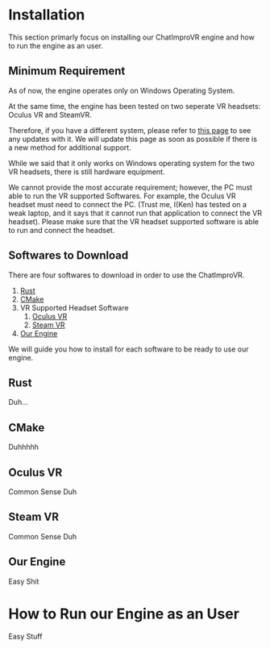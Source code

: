# Installation
This section primarly focus on installing our ChatImproVR engine and how to run the engine as an user.

## Minimum Requirement
As of now, the engine operates only on Windows Operating System.  

At the same time, the engine has been tested on two seperate VR headsets: Oculus VR and SteamVR. 

Therefore, if you have a different system, please refer to [this page](https://github.com/ChatImproVR/chatimprovr/issues/82) to see any updates with it. We will update this page as soon as possible if there is a new method for additional support. 

While we said that it only works on Windows operating system for the two VR headsets, there is still hardware equipment.

We cannot provide the most accurate requirement; however, the PC must able to run the VR supported Softwares. For example, the Oculus VR headset must need to connect the PC. (Trust me, I(Ken) has tested on a weak laptop, and it says that it cannot run that application to connect the VR headset). Please make sure that the VR headset supported software is able to run and connect the headset. 

## Softwares to Download
There are four softwares to download in order to use the ChatImproVR.
1. [Rust](https://www.rust-lang.org/tools/install)
2. [CMake](https://cmake.org/download/)
3. VR Supported Headset Software
   1. [Oculus VR](https://www.oculus.com/Setup/)
   2. [Steam VR](https://store.steampowered.com/app/250820/SteamVR/)
4. [Our Engine](https://github.com/ChatImproVR/chatimprovr)

We will guide you how to install for each software to be ready to use our engine.

## Rust
Duh...

## CMake
Duhhhhh

## Oculus VR
Common Sense Duh

## Steam VR
Common Sense Duh

## Our Engine
Easy Shit

# How to Run our Engine as an User
Easy Stuff